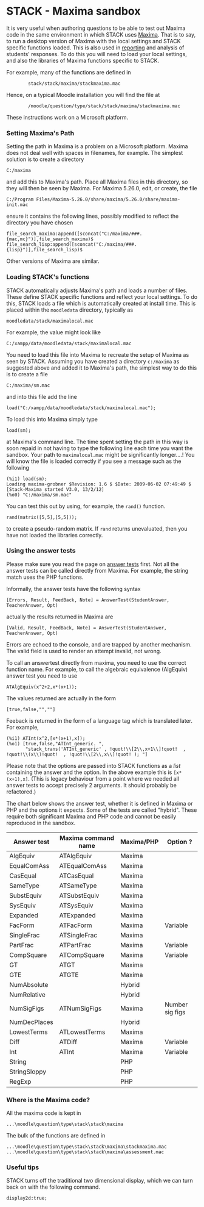 # STACK - Maxima sandbox

It is very useful when authoring questions to be able to test out Maxima code in the same environment in which STACK uses [Maxima](Maxima.md).
That is to say, to run a desktop version of Maxima with the local settings and STACK specific functions loaded.  This is also used in [reporting](../Authoring/Reporting.md) and analysis of students' responses.
To do this you will need to load your local settings, and also the libraries of Maxima functions specific to STACK.

For example, many of the functions are defined in
~~~~~~~~~
        stack/stack/maxima/stackmaxima.mac
~~~~~~~~~
Hence, on a typical Moodle installation you will find the file at
~~~~~~~~~
        /moodle/question/type/stack/stack/maxima/stackmaxima.mac
~~~~~~~~~

These instructions work on a Microsoft platform.

### Setting Maxima's Path ###

Setting the path in Maxima is a problem on a Microsoft platform.  Maxima does not deal well with spaces in filenames, for example.  The simplest solution is to create a directory

    C:/maxima

and add this to Maxima's path.  Place all Maxima files in this directory, so they will then be seen by Maxima.
For Maxima 5.26.0, edit, or create, the file

    C:/Program Files/Maxima-5.26.0/share/maxima/5.26.0/share/maxima-init.mac

ensure it contains the following lines, possibly modified to reflect the directory you have chosen

    file_search_maxima:append([sconcat("C:/maxima/###.{mac,mc}")],file_search_maxima)$
    file_search_lisp:append([sconcat("C:/maxima/###.{lisp}")],file_search_lisp)$

Other versions of Maxima are similar.

### Loading STACK's functions ###

STACK automatically adjusts Maxima's path and loads a number of files. These define STACK specific functions and reflect your local settings. To do this, STACK loads a file which is automatically created at install time.  This is placed within the `moodledata` directory, typically as

    moodledata/stack/maximalocal.mac

For example, the value might look like

    C:/xampp/data/moodledata/stack/maximalocal.mac

You need to load this file into Maxima to recreate the setup of Maxima as seen by STACK.  Assuming you have created a directory `c:/maxima` as suggested above and added it to Maxima's path, the simplest way to do this is to create a file

    C:/maxima/sm.mac

and into this file add the line

    load("C:/xampp/data/moodledata/stack/maximalocal.mac");

To load this into Maxima simply type

    load(sm);

at Maxima's command line. The time spent setting the path in this way is soon repaid in not having to type the following line each time you want the sandbox.
Your path to `maximalocal.mac` might be significantly longer....!   You will know the file is loaded correctly if you see a message such as the following

    (%i1) load(sm);
    Loading maxima-grobner $Revision: 1.6 $ $Date: 2009-06-02 07:49:49 $
    [Stack-Maxima started V3.0, 13/2/12]
    (%o0) "C:/maxima/sm.mac"

You can test this out by using, for example, the `rand()` function.

    rand(matrix([5,5],[5,5]));

to create a pseudo-random matrix.  If `rand` returns unevaluated, then you have not loaded the libraries correctly.

### Using the answer tests

Please make sure you read the page on [answer tests](../Authoring/Answer_tests.md) first.  Not all the answer tests can be called directly from Maxima.  For example, the string match uses the PHP functions.

Informally, the answer tests have the following syntax

    [Errors, Result, FeedBack, Note] = AnswerTest(StudentAnswer, TeacherAnswer, Opt)

actually the results returned in Maxima are

    [Valid, Result, FeedBack, Note] = AnswerTest(StudentAnswer, TeacherAnswer, Opt)

Errors are echoed to the console, and are trapped by another mechanism.  The valid field is used to render an attempt invalid, not wrong.

To call an answertest directly from maxima, you need to use the correct function name.   For example, to call the algebraic equivalence (AlgEquiv) answer test you need to use

    ATAlgEquiv(x^2+2,x*(x+1));

The values returned are actually in the form

    [true,false,"",""]

Feeback is returned in the form of a language tag which is translated later. For example,

    (%i1) ATInt(x^2,[x*(x+1),x]);
    (%o1) [true,false,"ATInt_generic. ",
           "stack_trans('ATInt_generic' , !quot!\\[2\\,x+1\\]!quot!  , !quot!\\(x\\)!quot!  , !quot!\\[2\\,x\\]!quot! ); "]

Please note that the options are passed into STACK functions as a *list* containing the answer and the option.  In the above example this is `[x*(x+1),x]`.  (This is legacy behaviour from a point where we needed all answer tests to accept precisely 2 arguments.  It should probably be refactored.)

The chart below shows the answer test, whether it is defined in Maxima or PHP and the options it expects.  Some of the tests are called "hybrid".  These require both significant Maxima and PHP code and cannot be easily reproduced in the sandbox.

| Answer test   | Maxima command name	| Maxima/PHP | Option ?
| ------------- | --------------------- | ---------- | -------------
| AlgEquiv      | ATAlgEquiv            | Maxima     |	
| EqualComAss  	| ATEqualComAss         | Maxima     |	
| CasEqual     	| ATCasEqual            | Maxima     |	
| SameType     	| ATSameType            | Maxima     |	
| SubstEquiv   	| ATSubstEquiv          | Maxima     |	
| SysEquiv     	| ATSysEquiv            | Maxima     |	
| Expanded     	| ATExpanded            | Maxima     |	
| FacForm      	| ATFacForm             | Maxima     |	Variable
| SingleFrac   	| ATSingleFrac          | Maxima     |	
| PartFrac     	| ATPartFrac            | Maxima     |	Variable
| CompSquare   	| ATCompSquare          | Maxima     |	Variable
| GT           	| ATGT                  | Maxima     |	
| GTE          	| ATGTE                 | Maxima     |	
| NumAbsolute  	|                       | Hybrid     |	
| NumRelative  	|                       | Hybrid     |	
| NumSigFigs   	| ATNumSigFigs          | Maxima     |	Number sig figs
| NumDecPlaces 	|                       | Hybrid     |	
| LowestTerms  	| ATLowestTerms         | Maxima     |	
| Diff         	| ATDiff                | Maxima     |	Variable
| Int          	| ATInt                 | Maxima     |	Variable
| String       	|                       | PHP        |	
| StringSloppy 	|                       | PHP        |	
| RegExp       	|                       | PHP        |	


### Where is the Maxima code?

All the maxima code is kept in
   
    ...\moodle\question\type\stack\stack\maxima

The bulk of the functions are defined in 

    ...\moodle\question\type\stack\stack\maxima\stackmaxima.mac
    ...\moodle\question\type\stack\stack\maxima\assessment.mac

### Useful tips

STACK turns off the traditional two dimensional display, which we can turn back on with the following command.

    display2d:true;
